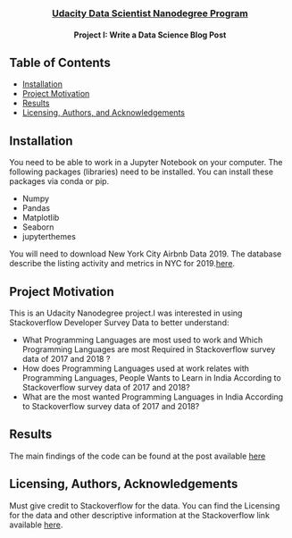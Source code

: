 <p align="center">
   
   
</p>
<h3 align="center"><a href='https://www.udacity.com/course/data-scientist-nanodegree--nd025'>Udacity Data Scientist Nanodegree Program</a></h3>
<h4 align="center">Project I: Write a Data Science Blog Post</h4>

## Table of Contents
- [Installation](#installation)
- [Project Motivation](#motivation)
- [Results](#results)
- [Licensing, Authors, and Acknowledgements](#licensing)

## Installation <a name="installation"></a>
You need to be able to work in a Jupyter Notebook on your computer. The following packages (libraries) need to be installed. You can install these packages via conda or pip.

- Numpy
- Pandas
- Matplotlib
- Seaborn
- jupyterthemes

You will need to download New York City Airbnb Data 2019. The database describe the listing activity and metrics in NYC for 2019.[here](https://www.kaggle.com/dgomonov/new-york-city-airbnb-open-data). 

## Project Motivation <a name="motivation"></a>

This is an Udacity Nanodegree project.I was interested in using Stackoverflow Developer Survey Data to better understand: </br>
- What Programming Languages are most used to work and Which Programming Languages are most Required in Stackoverflow survey data of 2017 and 2018 ?
- How does Programming Languages used at work relates with Programming Languages, People Wants to Learn in India According to Stackoverflow survey data of 2017 and 2018?
- What are the most wanted Programming Languages in India According to Stackoverflow survey data of 2017 and 2018?

## Results <a name="results"></a>
The main findings of the code can be found at the post available [here](https://medium.com/@betu.abhishek20182/stack-overflow-survey-in-india-f2a7a63be7e5?sk=d1ce1941c932b288f21b89578511dee2)

## Licensing, Authors, Acknowledgements<a name="licensing"></a>
Must give credit to Stackoverflow for the data. You can find the Licensing for the data and other descriptive information at the Stackoverflow link available [here](https://insights.stackoverflow.com/survey).
